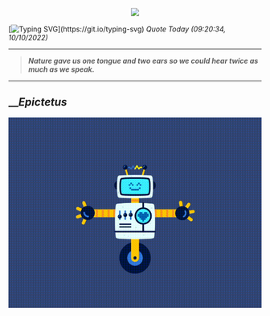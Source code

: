 <p align='center'><img src='https://komarev.com/ghpvc/?username=hungpurdie&label=Total+Vistors&color=brightgreen&style=plastic'></p> 

[![Typing SVG](https://readme-typing-svg.herokuapp.com?font=Press+Start+2P&color=C2F784&size=35&width=900&height=100&lines=Hello+World%2C+I'm+Hung+!)](https://git.io/typing-svg) 
 _Quote Today (09:20:34, 10/10/2022)_
___
>**_Nature gave us one tongue and two ears so we could hear twice as much as we speak._**
___

## __**_Epictetus_**

![RobotDance](src/assets/images/robot-dancing-dribble.gif?style=center)
